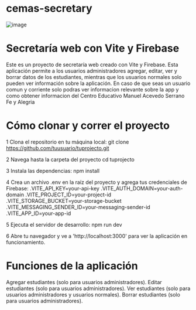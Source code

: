 # cemas-secretary
![image](https://user-images.githubusercontent.com/101486148/233856197-3c4bffff-5632-4cf2-8ac6-3e482b45dd40.png)

# Secretaría web con Vite y Firebase
Este es un proyecto de secretaría web creado con Vite y Firebase. Esta aplicación permite a los usuarios administradores agregar, editar, ver y borrar datos de los estudiantes, mientras que los usuarios normales solo pueden ver información sobre la aplicación. En caso de que seas un usuario comun y corriente solo podras ver informacion relevante sobre la app y como obtener informacion del Centro Educativo Manuel Acevedo Serrano Fe y Alegria 

# Cómo clonar y correr el proyecto

1 Clona el repositorio en tu máquina local:
git clone https://github.com/tuusuario/tuprojecto.git

2 Navega hasta la carpeta del proyecto
cd tuprojecto

3 Instala las dependencias:
npm install

4 Crea un archivo .env en la raíz del proyecto y agrega tus credenciales de Firebase:
.VITE_API_KEY=your-api-key
.VITE_AUTH_DOMAIN=your-auth-domain
.VITE_PROJECT_ID=your-project-id
.VITE_STORAGE_BUCKET=your-storage-bucket
.VITE_MESSAGING_SENDER_ID=your-messaging-sender-id
.VITE_APP_ID=your-app-id

5 Ejecuta el servidor de desarrollo:
npm run dev

6 Abre tu navegador y ve a 'http://localhost:3000' para ver la aplicación en funcionamiento.

# Funciones de la aplicación
Agregar estudiantes (solo para usuarios administradores).
Editar estudiantes (solo para usuarios administradores).
Ver estudiantes (solo para usuarios administradores y usuarios normales).
Borrar estudiantes (solo para usuarios administradores).



